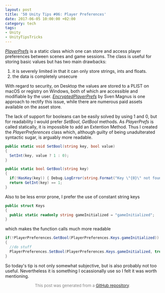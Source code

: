 ```yaml
---
layout: post
title: '50 Unity Tips #06: Player Preferences'
date: 2017-06-05 10:00:00 +02:00
category: tech
tags:
- Unity
- UnityTipsTricks
---
```


[*PlayerPrefs*](https://docs.unity3d.com/ScriptReference/PlayerPrefs.html) is a static class which one can store and access player preferences between scenes and game sessions. The class is useful for storing basic values but has two main drawbacks:

1. it is severely limited in that it can only store strings, ints and floats.
2. the data is completely unsecure

With regard to security, on Desktop the values are stored to a PLIST on macOS or registry on Windows, both of which are accessible and modifiable by the user. [*EncryptedPlayerPrefs*](https://gist.github.com/ftvs/5299600) by Sven Magnus is one approach to rectify this issue, while there are numerous paid assets available on the asset store.

The lack of support for booleans can be easily solved by using 1 and 0, but for readability I would prefer *SetBool*, *GetBool* methods. As *PlayerPrefs* is called statically, it is impossible to add an Extention Method. Thus I created the *PlayerPreferences* class which, although guilty of being unadulterated syntactic sugar, is arguably more readable.

```C#
public static void SetBool(string key, bool value)
{
  SetInt(key, value ? 1 : 0);
}

public static bool GetBool(string key)
{
  if(!HasKey(key)) { Debug.LogError(string.Format("Key \"{0}\" not found!", key)); }
  return GetInt(key) == 1;
}
```

Also to be less error prone, I prefer the use of constant string keys

```C#
public struct Keys
{
  public static readonly string gameInitialized = "gameInitialized";
}
```

which makes the function calls much more readable

```C#
if(!PlayerPreferences.GetBool(PlayerPreferences.Keys.gameInitialized))
{
  //do stuff
  PlayerPreferences.SetBool(PlayerPreferences.Keys.gameInitialized, true);
}
```

So today's tip is not only somewhat subjective, but is also probably not too useful. Nevertheless it is something I ocassionally use so I felt it was worth mentioning.

<p align="center"><font size="-1" color="#828282">This post was generated from a <a href="https://github.com/defuncart/50-unity-tips/tree/master/%2306-PlayerPreferences">GitHub repository</a>.</font></p>

